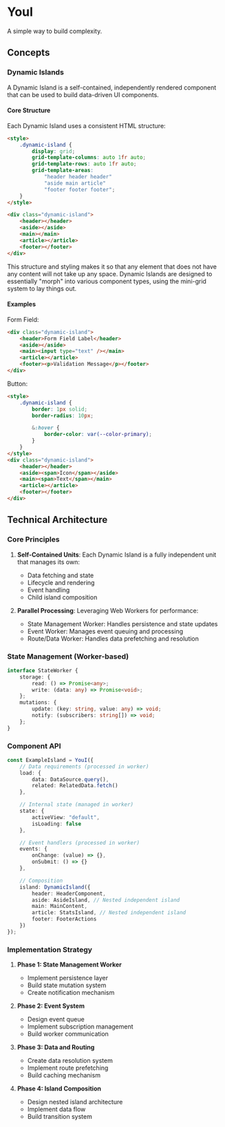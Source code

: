 # YouI

A simple way to build complexity.

## Concepts

### Dynamic Islands

A Dynamic Island is a self-contained, independently rendered component that can be used to build data-driven UI components.

#### Core Structure

Each Dynamic Island uses a consistent HTML structure:

```html
<style>
    .dynamic-island {
        display: grid;
        grid-template-columns: auto 1fr auto;
        grid-template-rows: auto 1fr auto;
        grid-template-areas:
            "header header header"
            "aside main article"
            "footer footer footer";
    }
</style>

<div class="dynamic-island">
    <header></header>
    <aside></aside>
    <main></main>
    <article></article>
    <footer></footer>
</div>
```

This structure and styling makes it so that any element that does not have any content will not take up any space. Dynamic Islands are designed to essentially "morph" into various component types, using the mini-grid system to lay things out.

#### Examples

Form Field:

```html
<div class="dynamic-island">
    <header>Form Field Label</header>
    <aside></aside>
    <main><input type="text" /></main>
    <article></article>
    <footer><p>Validation Message</p></footer>
</div>
```

Button:

```html
<style>
    .dynamic-island {
        border: 1px solid;
        border-radius: 10px;

        &:hover {
            border-color: var(--color-primary);
        }
    }
</style>
<div class="dynamic-island">
    <header></header>
    <aside><span>Icon</span></aside>
    <main><span>Text</span></main>
    <article></article>
    <footer></footer>
</div>
```

## Technical Architecture

### Core Principles

1. **Self-Contained Units**: Each Dynamic Island is a fully independent unit that manages its own:

    - Data fetching and state
    - Lifecycle and rendering
    - Event handling
    - Child island composition

2. **Parallel Processing**: Leveraging Web Workers for performance:
    - State Management Worker: Handles persistence and state updates
    - Event Worker: Manages event queuing and processing
    - Route/Data Worker: Handles data prefetching and resolution

### State Management (Worker-based)

```typescript
interface StateWorker {
    storage: {
        read: () => Promise<any>;
        write: (data: any) => Promise<void>;
    };
    mutations: {
        update: (key: string, value: any) => void;
        notify: (subscribers: string[]) => void;
    };
}
```

### Component API

```typescript
const ExampleIsland = YouI({
    // Data requirements (processed in worker)
    load: {
        data: DataSource.query(),
        related: RelatedData.fetch()
    },

    // Internal state (managed in worker)
    state: {
        activeView: "default",
        isLoading: false
    },

    // Event handlers (processed in worker)
    events: {
        onChange: (value) => {},
        onSubmit: () => {}
    },

    // Composition
    island: DynamicIsland({
        header: HeaderComponent,
        aside: AsideIsland, // Nested independent island
        main: MainContent,
        article: StatsIsland, // Nested independent island
        footer: FooterActions
    })
});
```

### Implementation Strategy

1. **Phase 1: State Management Worker**

    - Implement persistence layer
    - Build state mutation system
    - Create notification mechanism

2. **Phase 2: Event System**

    - Design event queue
    - Implement subscription management
    - Build worker communication

3. **Phase 3: Data and Routing**

    - Create data resolution system
    - Implement route prefetching
    - Build caching mechanism

4. **Phase 4: Island Composition**
    - Design nested island architecture
    - Implement data flow
    - Build transition system
